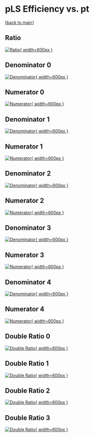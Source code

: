 # pLS Efficiency vs. pt

[[back to main](./)]



## Ratio

[![Ratio](../mtv/var/pLS_vtr_321_-1_eff_pt.png){ width=600px }](../mtv/var/pLS_vtr_321_-1_eff_pt.pdf)

## Denominator 0

[![Denominator](../mtv/den/pLS_vtr_321_-1_eff_pt_den0.png){ width=600px }](../mtv/den/pLS_vtr_321_-1_eff_pt_den0.pdf)

## Numerator 0

[![Numerator](../mtv/num/pLS_vtr_321_-1_eff_pt_num0.png){ width=600px }](../mtv/num/pLS_vtr_321_-1_eff_pt_num0.pdf)

## Denominator 1

[![Denominator](../mtv/den/pLS_vtr_321_-1_eff_pt_den1.png){ width=600px }](../mtv/den/pLS_vtr_321_-1_eff_pt_den1.pdf)

## Numerator 1

[![Numerator](../mtv/num/pLS_vtr_321_-1_eff_pt_num1.png){ width=600px }](../mtv/num/pLS_vtr_321_-1_eff_pt_num1.pdf)

## Denominator 2

[![Denominator](../mtv/den/pLS_vtr_321_-1_eff_pt_den2.png){ width=600px }](../mtv/den/pLS_vtr_321_-1_eff_pt_den2.pdf)

## Numerator 2

[![Numerator](../mtv/num/pLS_vtr_321_-1_eff_pt_num2.png){ width=600px }](../mtv/num/pLS_vtr_321_-1_eff_pt_num2.pdf)

## Denominator 3

[![Denominator](../mtv/den/pLS_vtr_321_-1_eff_pt_den3.png){ width=600px }](../mtv/den/pLS_vtr_321_-1_eff_pt_den3.pdf)

## Numerator 3

[![Numerator](../mtv/num/pLS_vtr_321_-1_eff_pt_num3.png){ width=600px }](../mtv/num/pLS_vtr_321_-1_eff_pt_num3.pdf)

## Denominator 4

[![Denominator](../mtv/den/pLS_vtr_321_-1_eff_pt_den4.png){ width=600px }](../mtv/den/pLS_vtr_321_-1_eff_pt_den4.pdf)

## Numerator 4

[![Numerator](../mtv/num/pLS_vtr_321_-1_eff_pt_num4.png){ width=600px }](../mtv/num/pLS_vtr_321_-1_eff_pt_num4.pdf)

## Double Ratio 0

[![Double Ratio](../mtv/ratio/pLS_vtr_321_-1_eff_pt_ratio0.png){ width=600px }](../mtv/ratio/pLS_vtr_321_-1_eff_pt_ratio0.pdf)

## Double Ratio 1

[![Double Ratio](../mtv/ratio/pLS_vtr_321_-1_eff_pt_ratio1.png){ width=600px }](../mtv/ratio/pLS_vtr_321_-1_eff_pt_ratio1.pdf)

## Double Ratio 2

[![Double Ratio](../mtv/ratio/pLS_vtr_321_-1_eff_pt_ratio2.png){ width=600px }](../mtv/ratio/pLS_vtr_321_-1_eff_pt_ratio2.pdf)

## Double Ratio 3

[![Double Ratio](../mtv/ratio/pLS_vtr_321_-1_eff_pt_ratio3.png){ width=600px }](../mtv/ratio/pLS_vtr_321_-1_eff_pt_ratio3.pdf)

